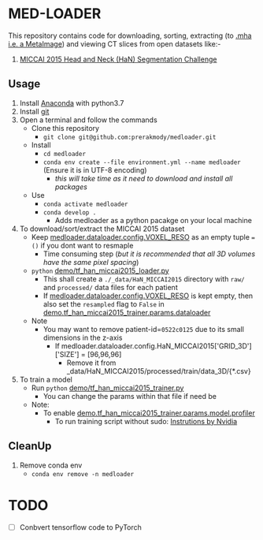 # MED-LOADER
This repository contains code for downloading, sorting, extracting (to [.mha i.e. a MetaImage](https://itk.org/Wiki/ITK/MetaIO/Documentation#Quick_Start)) and viewing CT slices from open datasets like:-
1. [MICCAI 2015 Head and Neck (HaN) Segmentation Challenge](http://www.imagenglab.com/wiki/mediawiki/index.php?title=2015_MICCAI_Challenge)


## Usage
1. Install [Anaconda](https://docs.anaconda.com/anaconda/install/) with python3.7
2. Install [git](https://git-scm.com/downloads)
3. Open a terminal and follow the commands
    - Clone this repository
        - `git clone git@github.com:prerakmody/medloader.git`
    - Install
        - `cd medloader`
        - `conda env create --file environment.yml --name medloader`  (Ensure it is in UTF-8 encoding)
            - _this will take time as it need to download and install all packages_
    - Use
        - `conda activate medloader`
        - `conda develop .`
            - Adds medloader as a python pacakge on your local machine
4. To download/sort/extract the MICCAI 2015 dataset
    - Keep [medloader.dataloader.config.VOXEL_RESO](./medloader/dataloader/config.py) as an empty tuple `=()` if you dont want to resmaple
        - Time consuming step (_but it is recommended that all 3D volumes have the same pixel spacing_)
    - `python` [demo/tf_han_miccai2015_loader.py](./demo/tf_han_miccai2015_loader.py)
        - This shall create a `./_data/HaN_MICCAI2015` directory with `raw/` and `processed/` data files for each patient
        - If [medloader.dataloader.config.VOXEL_RESO](./medloader/dataloader/config.py) is kept empty, then also set the `resampled` flag to `False` in [demo.tf_han_miccai2015_trainer.params.dataloader](./demo/tf_han_miccai2015_trainer.py)
    - Note
        - You may want to remove patient-id=`0522c0125` due to its small dimensions in the z-axis
            - If medloader.dataloader.config.HaN_MICCAI2015['GRID_3D']['SIZE'] = [96,96,96] 
                - Remove it from _data/HaN_MICCAI2015/processed/train/data_3D/{*.csv}
5. To train a model
    - Run `python` [demo/tf_han_miccai2015_trainer.py](./demo/tf_han_miccai2015_trainer.py)
        - You can change the params within that file if need be
    - Note: 
        - To enable [demo.tf_han_miccai2015_trainer.params.model.profiler](./demo.tf_han_miccai2015_trainer.py)
            - To run training script without sudo: [Instrutions by Nvidia](https://developer.nvidia.com/nvidia-development-tools-solutions-err_nvgpuctrperm-permission-issue-performance-counters#SolnAdminTag)

## CleanUp
1. Remove conda env
    - `conda env remove -n medloader`

# TODO
 - [ ] Conbvert tensorflow code to PyTorch